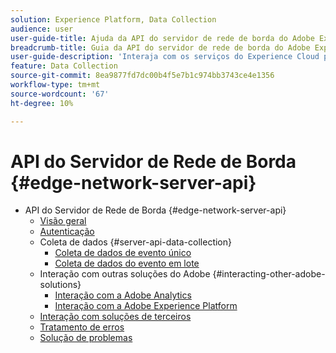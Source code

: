 ```yaml
---
solution: Experience Platform, Data Collection
audience: user
user-guide-title: Ajuda da API do servidor de rede de borda do Adobe Experience Platform
breadcrumb-title: Guia da API do servidor de rede de borda do Adobe Experience Platform
user-guide-description: 'Interaja com os serviços do Experience Cloud por meio da API do Servidor de Rede de Borda '
feature: Data Collection
source-git-commit: 8ea9877fd7dc00b4f5e7b1c974bb3743ce4e1356
workflow-type: tm+mt
source-wordcount: '67'
ht-degree: 10%

---
```



# API do Servidor de Rede de Borda {#edge-network-server-api}

* API do Servidor de Rede de Borda {#edge-network-server-api}
   * [Visão geral](overview.md)
   * [Autenticação](authentication.md)
   * Coleta de dados {#server-api-data-collection}
      * [Coleta de dados de evento único](interactive-data-collection.md)
      * [Coleta de dados do evento em lote](non-interactive-data-collection.md)
   * Interação com outras soluções do Adobe {#interacting-other-adobe-solutions}
      * [Interação com a Adobe Analytics](interacting-adobe-analytics.md)
      * [Interação com a Adobe Experience Platform](interacting-experience-platform.md)
   * [Interação com soluções de terceiros](interacting-third-party-solutions.md)
   * [Tratamento de erros](error-handling.md)
   * [Solução de problemas](troubleshooting.md)